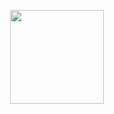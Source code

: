 <p align="center"><img src="https://spacehunter.vercel.app/static/media/rocket.585ceaf1.svg" width="150px" align="center"></p>
